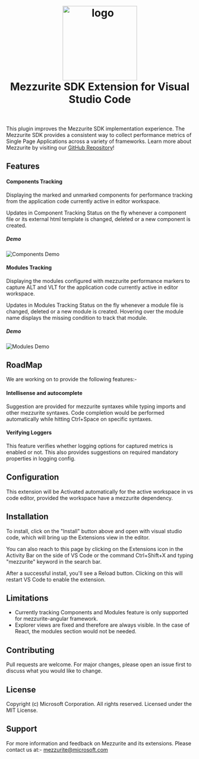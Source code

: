 <h1 align="center">
  <br>
    <img src="https://github.com/Microsoft/vscode-mezzurite/blob/master/icon.png?raw=true" alt="logo" width="200">
  <br>
  Mezzurite SDK Extension for Visual Studio Code
  <br>
  <br>
</h1>

This plugin improves the Mezzurite SDK implementation experience.  The Mezzurite SDK provides a consistent way to collect performance metrics of Single Page Applications across a variety of frameworks. Learn more about Mezzurite by visiting our [GitHub Repository](https://github.com/Microsoft/Mezzurite)!

## Features
 
 #### Components Tracking
 Displaying the marked and unmarked components for performance tracking from the application code currently active in editor workspace.

 Updates in Component Tracking Status on the fly whenever a component file or its external html template is changed, deleted or a new component is created.

 ##### Demo
 ![Components Demo](https://github.com/Microsoft/vscode-mezzurite/blob/master/resources/components_demo.gif?raw=true)
 
 ####  Modules Tracking
 Displaying the modules configured with mezzurite performance markers to capture ALT and VLT for the application code currently active in editor workspace.

 Updates in Modules Tracking Status on the fly whenever a module file is changed, deleted or a new module is created. Hovering over the module name displays the missing condition to track that module.

 ##### Demo
 ![Modules Demo](https://github.com/Microsoft/vscode-mezzurite/blob/master/resources/modules_demo.gif?raw=true)

## RoadMap
We are working on to provide the following features:-
 
 #### Intellisense and autocomplete
 Suggestion are provided for mezzurite syntaxes while typing imports and other mezzurite syntaxes. Code completion would be performed automatically while hitting Ctrl+Space on specific syntaxes.
 
 #### Verifying Loggers
 This feature verifies whether logging options for captured metrics is enabled or not. This also provides suggestions on required mandatory properties in logging config.



## Configuration

This extension will be Activated automatically for the active workspace in vs code editor, provided the workspace have a mezzurite dependency.

## Installation

To install, click on the "Install" button above and open with visual studio code, which will bring up the Extensions view in the editor.

You can also reach to this page by clicking on the Extensions icon in the Activity Bar on the side of VS Code or the command Ctrl+Shift+X and typing "mezzurite" keyword in the search bar.

After a successful install, you'll see a Reload button. Clicking on this will restart VS Code to enable the extension.

## Limitations
- Currently tracking Components and Modules feature is only supported for mezzurite-angular framework.
- Explorer views are fixed and therefore are always visible. In the case of React, the modules section would not be needed.

## Contributing

Pull requests are welcome. For major changes, please open an issue first to discuss what you would like to change.

## License

Copyright (c) Microsoft Corporation. All rights reserved. Licensed under the MIT License.

## Support

For more information and feedback on Mezzurite and its extensions. Please contact us at:- [mezzurite@microsoft.com](mailto:mezzurite@microsoft.com)

